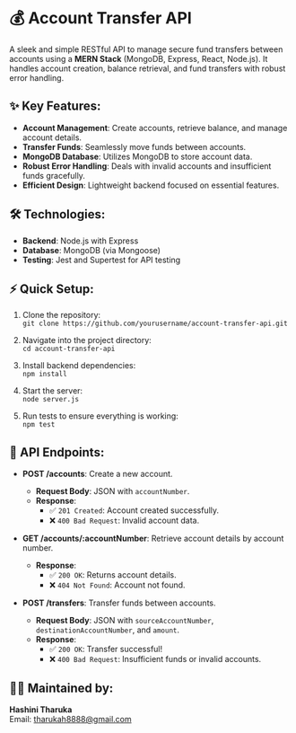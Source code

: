 
# 💰 Account Transfer API

A sleek and simple RESTful API to manage secure fund transfers between accounts using a **MERN Stack** (MongoDB, Express, React, Node.js). It handles account creation, balance retrieval, and fund transfers with robust error handling.

## ✨ Key Features:
- **Account Management**: Create accounts, retrieve balance, and manage account details.
- **Transfer Funds**: Seamlessly move funds between accounts.
- **MongoDB Database**: Utilizes MongoDB to store account data.
- **Robust Error Handling**: Deals with invalid accounts and insufficient funds gracefully.
- **Efficient Design**: Lightweight backend focused on essential features.

## 🛠️ Technologies:
- **Backend**: Node.js with Express
- **Database**: MongoDB (via Mongoose)
- **Testing**: Jest and Supertest for API testing

## ⚡ Quick Setup:
1. Clone the repository:  
   `git clone https://github.com/yourusername/account-transfer-api.git`
   
2. Navigate into the project directory:  
   `cd account-transfer-api`
   
3. Install backend dependencies:  
   `npm install`
   
4. Start the server:  
   `node server.js`
   
5. Run tests to ensure everything is working:  
   `npm test`

## 🔑 API Endpoints:
- **POST /accounts**: Create a new account.
  - **Request Body**: JSON with `accountNumber`.
  - **Response**:  
    - ✅ `201 Created`: Account created successfully.
    - ❌ `400 Bad Request`: Invalid account data.

- **GET /accounts/:accountNumber**: Retrieve account details by account number.
  - **Response**:  
    - ✅ `200 OK`: Returns account details.
    - ❌ `404 Not Found`: Account not found.

- **POST /transfers**: Transfer funds between accounts.
  - **Request Body**: JSON with `sourceAccountNumber`, `destinationAccountNumber`, and `amount`.
  - **Response**:  
    - ✅ `200 OK`: Transfer successful!
    - ❌ `400 Bad Request`: Insufficient funds or invalid accounts.

## 👨‍💻 Maintained by:
**Hashini Tharuka**  
Email: tharukah8888@gmail.com
